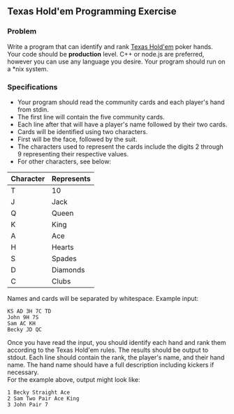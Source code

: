 ## Texas Hold'em Programming Exercise
### Problem

Write a program that can identify and rank [Texas
Hold'em](https://en.wikipedia.org/wiki/Texas_hold_'em) poker hands.  Your code
should be **production** level.  C++ or node.js are preferred, however you can
use any language you desire.  Your program should run on a *nix system. 

### Specifications
- Your program should read the community cards and each player's hand from stdin.
- The first line will contain the five community cards.
- Each line after that will have a player's name followed by their two cards.
- Cards will be identified using two characters.
- First will be the face, followed by the suit.
- The characters used to represent the cards include the digits 2 through 9
  representing their respective values.
- For other characters, see below:

| Character | Represents |
|-----------|------------|
| T         | 10         |
| J         | Jack       |
| Q         | Queen      |
| K         | King       |
| A         | Ace        |
| H         | Hearts     |
| S         | Spades     |
| D         | Diamonds   |
| C         | Clubs      |


Names and cards will be separated by whitespace.
Example input:

    KS AD 3H 7C TD
    John 9H 7S
    Sam AC KH
    Becky JD QC

Once you have read the input, you should identify each hand and rank them
according to the Texas Hold'em rules.  The results should be output to stdout.
Each line should contain the rank, the player's name, and their hand name.  The
hand name should have a full description including kickers if necessary.  
For the example above, output might look like:

    1 Becky Straight Ace
    2 Sam Two Pair Ace King
    3 John Pair 7
